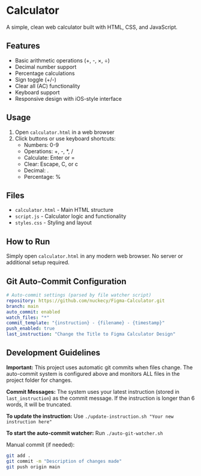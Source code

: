 # Calculator

A simple, clean web calculator built with HTML, CSS, and JavaScript.

## Features

- Basic arithmetic operations (+, -, ×, ÷)
- Decimal number support
- Percentage calculations
- Sign toggle (+/-)
- Clear all (AC) functionality
- Keyboard support
- Responsive design with iOS-style interface

## Usage

1. Open `calculator.html` in a web browser
2. Click buttons or use keyboard shortcuts:
   - Numbers: 0-9
   - Operations: +, -, *, /
   - Calculate: Enter or =
   - Clear: Escape, C, or c
   - Decimal: .
   - Percentage: %

## Files

- `calculator.html` - Main HTML structure
- `script.js` - Calculator logic and functionality
- `styles.css` - Styling and layout

## How to Run

Simply open `calculator.html` in any modern web browser. No server or additional setup required.

## Git Auto-Commit Configuration

```yaml
# Auto-commit settings (parsed by file watcher script)
repository: https://github.com/nuckecy/Figma-Calculator.git
branch: main
auto_commit: enabled
watch_files: "*"
commit_template: "{instruction} - {filename} - {timestamp}"
push_enabled: true
last_instruction: "Change the Title to Figma Calculator Design"
```

## Development Guidelines

**Important:** This project uses automatic git commits when files change. The auto-commit system is configured above and monitors ALL files in the project folder for changes.

**Commit Messages:** The system uses your latest instruction (stored in `last_instruction`) as the commit message. If the instruction is longer than 6 words, it will be truncated.

**To update the instruction:** Use `./update-instruction.sh "Your new instruction here"`

**To start the auto-commit watcher:** Run `./auto-git-watcher.sh`

Manual commit (if needed):
```bash
git add .
git commit -m "Description of changes made"
git push origin main
```